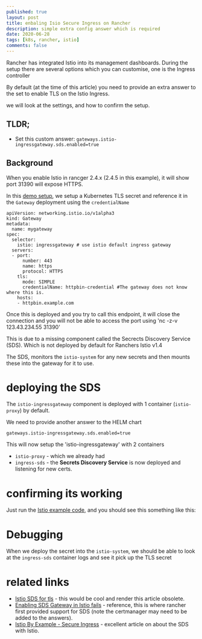 ```yaml
---
published: true
layout: post
title: enbaling Isio Secure Ingress on Rancher
description: simple extra config answer which is required
date: 2020-06-28
tags: [k8s, rancher, istio]
comments: false
---
```


Rancher has integrated Istio into its management dashboards. During the setup there are several options which you can customise, one is the Ingress controller

By default (at the time of this article) you need to provide an extra answer to the set to enable TLS on the Istio Ingress.

we will look at the settings, and how to confirm the setup.

## TLDR;

- Set this custom answer: `gateways.istio-ingressgateway.sds.enabled=true`

## Background

When you enable Istio in rancger 2.4.x (2.4.5 in this example), it will show port 31390 will expose HTTPS.

In this [demo setup](https://istio.io/latest/docs/tasks/traffic-management/ingress/secure-ingress/), we setup a Kubernetes TLS secret and reference it in the `Gateway` deployment using the `credentialName`

```
apiVersion: networking.istio.io/v1alpha3
kind: Gateway
metadata:
  name: mygateway
spec:
  selector:
    istio: ingressgateway # use istio default ingress gateway
  servers:
  - port:
      number: 443
      name: https
      protocol: HTTPS
    tls:
      mode: SIMPLE
      credentialName: httpbin-credential #The gateway does not know where this is.
    hosts:
    - httpbin.example.com
```

Once this is deployed and you try to call this endpoint, it will close the connection and you will not be able to access the port using 'nc -z-v 123.43.234.55 31390'

This is due to a missing component called the Secrects Discovery Service (SDS). Which is not deployed by default for Ranchers Istio v1.4

The SDS, monitors the `istio-system` for any new secrets and then mounts these into the gateway for it to use.

# deploying the SDS

The `istio-ingressgateway` component is deployed with 1 container (`istio-proxy`) by default.

We need to provide another answer to the HELM chart

`gateways.istio-ingressgateway.sds.enabled=true`

This will now setup the 'istio-ingressgateway' with 2 containers

- `istio-proxy` - which we already had
- `ingress-sds` - the **Secrets Discovery Service** is now deployed and listening for new certs.


# confirming its working

Just run the [Istio example code](https://istio.io/latest/docs/tasks/traffic-management/ingress/secure-ingress/), and you should see this something like this:




# Debugging

When we deploy the secret into the `istio-system`, we should be able to look at the `ingress-sds` container logs and see it pick up the TLS secret


# related links

- [Istio SDS for tls](https://github.com/rancher/rancher/issues/25315) - this would be cool and render this article obsolete.
- [Enabling SDS Gateway in Istio fails](https://github.com/rancher/rancher/issues/250515) - reference, this is where rancher first provided support for SDS (note the certmanager may need to be added to the answers).
- [Istio By Example - Secure Ingress](https://istiobyexample.dev/secure-ingress/) - excellent article on about the SDS with Istio.
